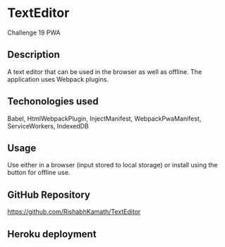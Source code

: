 # TextEditor
Challenge 19 PWA

## Description
A text editor that can be used in the browser as well as offline. The application uses Webpack plugins. 

## Techonologies used
Babel, HtmlWebpackPlugin, InjectManifest, WebpackPwaManifest, ServiceWorkers, IndexedDB

## Usage
Use either in a browser (input stored to local storage) or install using the button for offline use.

## GitHub Repository
https://github.com/RishabhKamath/TextEditor

## Heroku deployment